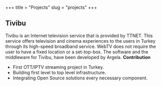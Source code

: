 +++
title = "Projects"
slug = "projects"
+++

## Tivibu

Tivibu is an Internet television service that is provided by TTNET. This service offers television and cinema experiences to the users in Turkey through its high-speed broadband service. WebTV does not require the user to have a fixed location or a set-top-box. The software and the middleware for Tivibu, have been developed by Argela.
**Contribution**

- First OTT/IPTV streaming project in Turkey.
- Building first level to top level infrastructure.
- Integrating Open Source solutions every necessary component.
